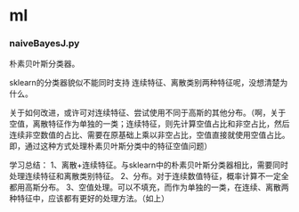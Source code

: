 # ml


### naiveBayesJ.py

朴素贝叶斯分类器。

sklearn的分类器貌似不能同时支持 连续特征、离散类别两种特征呢，没想清楚为什么。

关于如何改进，或许可对连续特征、尝试使用不同于高斯的其他分布。（啊，关于空值，离散特征作为单独的一类；连续特征，则先计算空值占比和非空占比，然后连续非空数值的占比、需要在原基础上乘以非空占比，空值直接就使用空值占比。即，通过这种方式处理朴素贝叶斯分类中的特征空值问题）

学习总结：
1、离散+连续特征。与sklearn中的朴素贝叶斯分类器相比，需要同时处理连续特征和离散类别特征。
2、分布。对于连续数值特征，概率计算不一定全都用高斯分布。
3、空值处理。可以不填充，而作为单独的一类，在连续、离散两种特征中，应该都有更好的处理方法。（如上）
